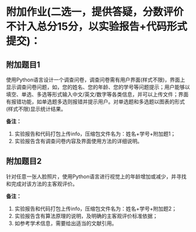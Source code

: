 # 附加作业(二选一，提供答疑，分数评价不计入总分15分，以实验报告+代码形式提交)：

## 附加题目1

使用Python语言设计一个调查问卷，调查问卷需有用户界面(样式不限)，界面上显示调查问卷问题，如，您的姓名、您的年龄、您的学号等问题提示；用户能够以填空、单选、多选等形式输入中文/英文/数字等各类信息，并可以上传文件；界面有报错功能，如单选题多选则报错并提示用户。对单选题和多选题以图表的形式(样式不限)显示统计结果。

**备注：**

1. 实验报告和代码打包上传info，压缩包文件名为：姓名+学号+附加题1；
2. 实验报告含有调查问卷内容及界面使用方法的详细说明。

## 附加题目2

针对任意一张人脸照片，使用Python语言进行视觉上的年龄增加或减少，并寻找和完成对该方法的主客观评价。

**备注：**

1. 实验报告和代码打包上传info，压缩包文件名为：姓名+学号+附加题2；
2. 实验报告含有算法原理的说明，及明确的主客观评价标准依据；
3. 如参考学术信息，需要给出适当的文献引用。
